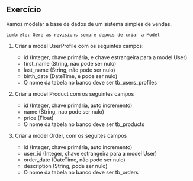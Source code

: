 ## Exercício

Vamos modelar a base de dados de um sistema simples de vendas.

`Lembrete: Gere as revisions sempre depois de criar a Model`

1) Criar a model UserProfile com os seguintes campos:
   * id (Integer, chave primária, e chave estrangeira para a model User)
   * first_name (String, não pode ser nulo)
   * last_name (String, não pode ser nulo)
   * birth_date  (DateTime, e pode ser nulo)
   * O nome da tabela no banco deve ser tb_users_profiles

2) Criar a model Product com os seguintes campos
   * id (Integer, chave primária, auto incremento)
   * name (String, nao pode ser nulo)
   * price (Float)
   * O nome da tabela no banco deve ser tb_products

3) Criar a model Order, com os seguites campos
   * id (Integer, chave primária, auto incremento)
   * user_id (Integer, chave estrangeira para a model User)
   * order_date (DateTime, não pode ser nulo)
   * description (String, pode ser nulo)
   * O nome da tabela no banco deve ser tb_orders
